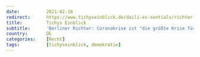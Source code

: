 ```yaml
---
date:          2021-02-18
redirect:      https://www.tichyseinblick.de/daili-es-sentials/richter-die-groesste-krise-fuer-das-grundgesetz/
title:         Tichys Einblick
subtitle:      'Berliner Richter: Coronakrise ist "die größte Krise für das Grundgesetz"'
country:       DE
categories:    [Recht]
tags:          [tichyseinblick, demokratie]
---
```

